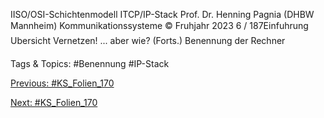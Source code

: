 IISO/OSI-Schichtenmodell
ITCP/IP-Stack
Prof. Dr. Henning Pagnia (DHBW Mannheim) Kommunikationssysteme © Fruhjahr 2023 6 / 187Einfuhrung Ubersicht
Vernetzen! ... aber wie? (Forts.)
Benennung der Rechner

   Tags & Topics:
   #Benennung
   #IP-Stack

[Previous: #KS_Folien_170](KS_Folien_170.md)

[Next: #KS_Folien_170](KS_Folien_170.md)